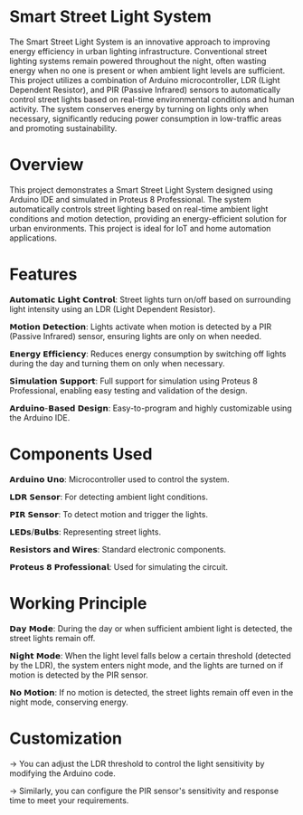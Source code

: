 # Smart Street Light System
The Smart Street Light System is an innovative approach to improving energy efficiency in urban lighting infrastructure. Conventional street lighting systems remain powered throughout the night, often wasting energy when no one is present or when ambient light levels are sufficient. This project utilizes a combination of Arduino microcontroller, LDR (Light Dependent Resistor), and PIR (Passive Infrared) sensors to automatically control street lights based on real-time environmental conditions and human activity. The system conserves energy by turning on lights only when necessary, significantly reducing power consumption in low-traffic areas and promoting sustainability.

# Overview
This project demonstrates a Smart Street Light System designed using Arduino IDE and simulated in Proteus 8 Professional. The system automatically controls street lighting based on real-time ambient light conditions and motion detection, providing an energy-efficient solution for urban environments. This project is ideal for IoT and home automation applications.

# Features
𝗔𝘂𝘁𝗼𝗺𝗮𝘁𝗶𝗰 𝗟𝗶𝗴𝗵𝘁 𝗖𝗼𝗻𝘁𝗿𝗼𝗹: Street lights turn on/off based on surrounding light intensity using an LDR (Light Dependent Resistor).

𝗠𝗼𝘁𝗶𝗼𝗻 𝗗𝗲𝘁𝗲𝗰𝘁𝗶𝗼𝗻: Lights activate when motion is detected by a PIR (Passive Infrared) sensor, ensuring lights are only on when needed.

𝗘𝗻𝗲𝗿𝗴𝘆 𝗘𝗳𝗳𝗶𝗰𝗶𝗲𝗻𝗰𝘆: Reduces energy consumption by switching off lights during the day and turning them on only when necessary.

𝗦𝗶𝗺𝘂𝗹𝗮𝘁𝗶𝗼𝗻 𝗦𝘂𝗽𝗽𝗼𝗿𝘁: Full support for simulation using Proteus 8 Professional, enabling easy testing and validation of the design.

 𝗔𝗿𝗱𝘂𝗶𝗻𝗼-𝗕𝗮𝘀𝗲𝗱 𝗗𝗲𝘀𝗶𝗴𝗻: Easy-to-program and highly customizable using the Arduino IDE.

# Components Used
𝗔𝗿𝗱𝘂𝗶𝗻𝗼 𝗨𝗻𝗼: Microcontroller used to control the system.

𝗟𝗗𝗥 𝗦𝗲𝗻𝘀𝗼𝗿: For detecting ambient light conditions.

𝗣𝗜𝗥 𝗦𝗲𝗻𝘀𝗼𝗿: To detect motion and trigger the lights.

𝗟𝗘𝗗𝘀/𝗕𝘂𝗹𝗯𝘀: Representing street lights.

𝗥𝗲𝘀𝗶𝘀𝘁𝗼𝗿𝘀 𝗮𝗻𝗱 𝗪𝗶𝗿𝗲𝘀: Standard electronic components.

𝗣𝗿𝗼𝘁𝗲𝘂𝘀 𝟴 𝗣𝗿𝗼𝗳𝗲𝘀𝘀𝗶𝗼𝗻𝗮𝗹: Used for simulating the circuit.

# Working Principle
𝗗𝗮𝘆 𝗠𝗼𝗱𝗲: During the day or when sufficient ambient light is detected, the street lights remain off.

𝗡𝗶𝗴𝗵𝘁 𝗠𝗼𝗱𝗲: When the light level falls below a certain threshold (detected by the LDR), the system enters night mode, and the lights are turned on if motion is detected by the PIR sensor.

𝗡𝗼 𝗠𝗼𝘁𝗶𝗼𝗻: If no motion is detected, the street lights remain off even in the night mode, conserving energy.

# Customization
-> You can adjust the LDR threshold to control the light sensitivity by modifying the Arduino code.

-> Similarly, you can configure the PIR sensor's sensitivity and response time to meet your requirements.
